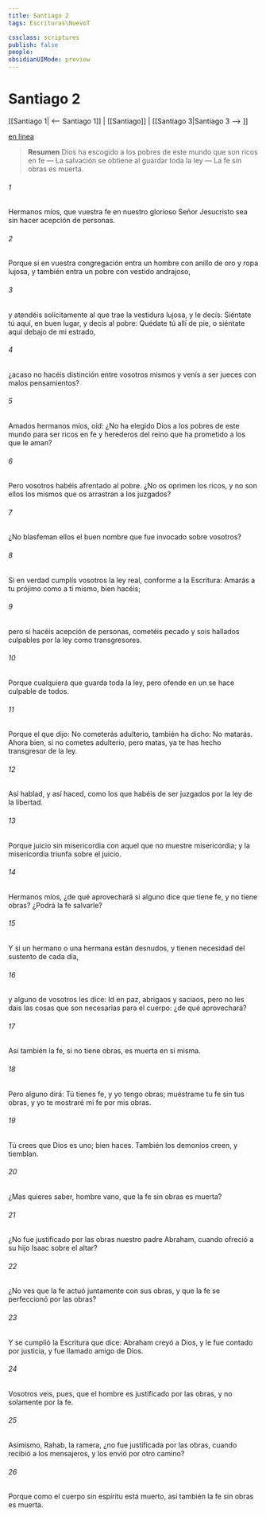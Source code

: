 ```yaml
---
title: Santiago 2
tags: Escrituras\NuevoT

cssclass: scriptures
publish: false
people:
obsidianUIMode: preview
---
```


# Santiago 2
[[Santiago 1| <-- Santiago 1]] | [[Santiago]] | [[Santiago 3|Santiago 3 --> ]]

[en línea](https://churchofjesuschrist.org/study/scriptures/nt/james/2?lang=spa)

> __Resumen__
Dios ha escogido a los pobres de este mundo que son ricos en fe — La salvación se obtiene al guardar toda la ley — La fe sin obras es muerta.

###### 1 
Hermanos míos, que vuestra fe en nuestro glorioso Señor Jesucristo sea sin hacer acepción de personas.

###### 2 
Porque si en vuestra congregación entra un hombre con anillo de oro y ropa lujosa, y también entra un pobre con vestido andrajoso,

###### 3 
y atendéis solícitamente al que trae la vestidura lujosa, y le decís: Siéntate tú aquí, en buen lugar, y decís al pobre: Quédate tú allí de pie, o siéntate aquí debajo de mi estrado,

###### 4 
¿acaso no hacéis distinción entre vosotros mismos y venís a ser jueces con malos pensamientos?

###### 5 
Amados hermanos míos, oíd: ¿No ha elegido Dios a los pobres de este mundo para ser ricos en fe y herederos del reino que ha prometido a los que le aman?

###### 6 
Pero vosotros habéis afrentado al pobre. ¿No os oprimen los ricos, y no son ellos los mismos que os arrastran a los juzgados?

###### 7 
¿No blasfeman ellos el buen nombre que fue invocado sobre vosotros?

###### 8 
Si en verdad cumplís vosotros la ley real, conforme a la Escritura: Amarás a tu prójimo como a ti mismo, bien hacéis;

###### 9 
pero si hacéis acepción de personas, cometéis pecado y sois hallados culpables por la ley como transgresores.

###### 10 
Porque cualquiera que guarda toda la ley, pero ofende en un  se hace culpable de todos.

###### 11 
Porque el que dijo: No cometerás adulterio, también ha dicho: No matarás. Ahora bien, si no cometes adulterio, pero matas, ya te has hecho transgresor de la ley.

###### 12 
Así hablad, y así haced, como los que habéis de ser juzgados por la ley de la libertad.

###### 13 
Porque juicio sin misericordia  con aquel que no muestre misericordia; y la misericordia triunfa sobre el juicio.

###### 14 
Hermanos míos, ¿de qué aprovechará si alguno dice que tiene fe, y no tiene obras? ¿Podrá la fe salvarle?

###### 15 
Y si un hermano o una hermana están desnudos, y tienen necesidad del sustento de cada día,

###### 16 
y alguno de vosotros les dice: Id en paz, abrigaos y saciaos, pero no les dais las cosas que son necesarias para el cuerpo: ¿de qué aprovechará?

###### 17 
Así también la fe, si no tiene obras, es muerta en sí misma.

###### 18 
Pero alguno dirá: Tú tienes fe, y yo tengo obras; muéstrame tu fe sin tus obras, y yo te mostraré mi fe por mis obras.

###### 19 
Tú crees que Dios es uno; bien haces. También los demonios creen, y tiemblan.

###### 20 
¿Mas quieres saber, hombre vano, que la fe sin obras es muerta?

###### 21 
¿No fue justificado por las obras nuestro padre Abraham, cuando ofreció a su hijo Isaac sobre el altar?

###### 22 
¿No ves que la fe actuó juntamente con sus obras, y que la fe se perfeccionó por las obras?

###### 23 
Y se cumplió la Escritura que dice: Abraham creyó a Dios, y le fue contado por justicia, y fue llamado amigo de Dios.

###### 24 
Vosotros veis, pues, que el hombre es justificado por las obras, y no solamente por la fe.

###### 25 
Asimismo, Rahab, la ramera, ¿no fue justificada por las obras, cuando recibió a los mensajeros, y los envió por otro camino?

###### 26 
Porque como el cuerpo sin  espíritu está muerto, así también la fe sin obras es muerta.

